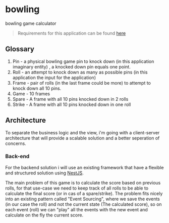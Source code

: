# bowling

bowling game calculator

> Requirements for this application can be found [here](./docs/requirements.md)

## Glossary

1. Pin - a physical bowling game pin to knock down (in this application imaginary entity) , a knocked down pin equals one point.
2. Roll - an attempt to knock down as many as possible pins (in this application the input for the application)
3. Frame - pair of rolls (in the last frame could be more) to attempt to knock down all 10 pins.
4. Game - 10 frames
5. Spare - A frame with all 10 pins knocked down in 2 rolls
6. Strike - A frame with all 10 pins knocked down in one roll

## Architecture

To separate the business logic and the view, i'm going with a client-server architecture that will provide a scalable solution and a better seperation of concerns.

### Back-end

For the backend solution i will use an existing framework that have a flexible and structured solution using [NestJS](https://docs.nestjs.com/).

The main problem of this game is to calculate the score based on previous rolls, for that use-case we need to keep track of all rolls to be able to calculate the final score (or in cas of a spare/strike).
The problem fits nicely into an existing pattern called "Event Sourcing", where we save the events (in our case the roll) and not the current state (The calculated score), so on each event (roll) we can "play" all the events with the new event and calculate on the fly the current score.
